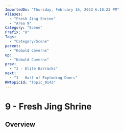 ```yaml
---
ImportedOn: "Thursday, February 16, 2023 6:10:23 PM"
Aliases:
  - "Fresh Jing Shrine"
  - "Area 9"
Category: "Scene"
Prefix: "9"
Tags:
  - "Category/Scene"
parent:
  - "Kobold Caverns"
up:
  - "Kobold Caverns"
prev:
  - "3 - Elite Barracks"
next:
  - "1 - Hall of Exploding Doors"
RWtopicId: "Topic_9143"
---
```

# 9 - Fresh Jing Shrine
## Overview
